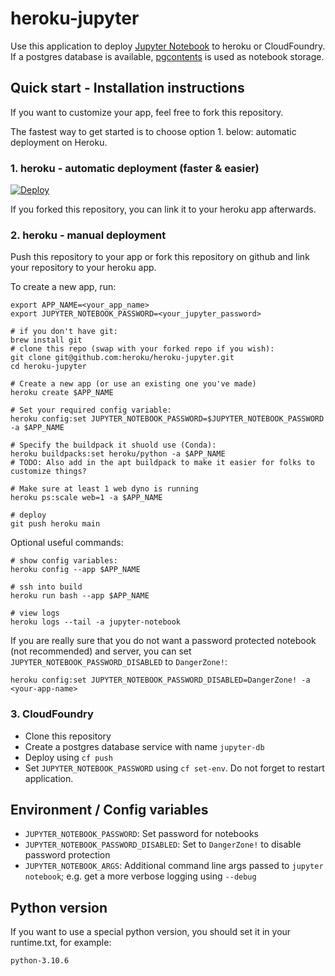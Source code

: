 # heroku-jupyter

Use this application to deploy [Jupyter Notebook](https://jupyter.org/) to
heroku or CloudFoundry. If a postgres database is available,
[pgcontents](https://github.com/quantopian/pgcontents) is used as notebook
storage.

## Quick start - Installation instructions

If you want to customize your app, feel free to fork this repository.

The fastest way to get started is to choose option 1. below: automatic deployment on Heroku.

### 1. heroku - automatic deployment (faster & easier)

[![Deploy](https://www.herokucdn.com/deploy/button.svg)](https://heroku.com/deploy)

If you forked this repository, you can link it to your heroku app afterwards.


### 2. heroku - manual deployment

Push this repository to your app or fork this repository on github and link your
repository to your heroku app.

To create a new app, run:
```
export APP_NAME=<your_app_name>
export JUPYTER_NOTEBOOK_PASSWORD=<your_jupyter_password>

# if you don't have git:
brew install git
# clone this repo (swap with your forked repo if you wish):
git clone git@github.com:heroku/heroku-jupyter.git
cd heroku-jupyter

# Create a new app (or use an existing one you've made)
heroku create $APP_NAME

# Set your required config variable:
heroku config:set JUPYTER_NOTEBOOK_PASSWORD=$JUPYTER_NOTEBOOK_PASSWORD -a $APP_NAME

# Specify the buildpack it shuold use (Conda):
heroku buildpacks:set heroku/python -a $APP_NAME
# TODO: Also add in the apt buildpack to make it easier for folks to customize things?

# Make sure at least 1 web dyno is running
heroku ps:scale web=1 -a $APP_NAME

# deploy
git push heroku main
```

Optional useful commands:
```
# show config variables:
heroku config --app $APP_NAME

# ssh into build
heroku run bash --app $APP_NAME

# view logs
heroku logs --tail -a jupyter-notebook
```


If you are really sure that you do not want a password protected notebook (not recommended) and server, you can set `JUPYTER_NOTEBOOK_PASSWORD_DISABLED` to `DangerZone!`:
```
heroku config:set JUPYTER_NOTEBOOK_PASSWORD_DISABLED=DangerZone! -a <your-app-name>
```




### 3. CloudFoundry
- Clone this repository
- Create a postgres database service with name `jupyter-db`
- Deploy using `cf push`
- Set `JUPYTER_NOTEBOOK_PASSWORD` using `cf set-env`. Do not forget to restart application.

## Environment / Config variables
- `JUPYTER_NOTEBOOK_PASSWORD`: Set password for notebooks
- `JUPYTER_NOTEBOOK_PASSWORD_DISABLED`: Set to `DangerZone!` to disable password protection
- `JUPYTER_NOTEBOOK_ARGS`: Additional command line args passed to `jupyter notebook`; e.g. get a more verbose logging using `--debug`


## Python version

If you want to use a special python version, you should set it in your runtime.txt, for example:
```
python-3.10.6
```